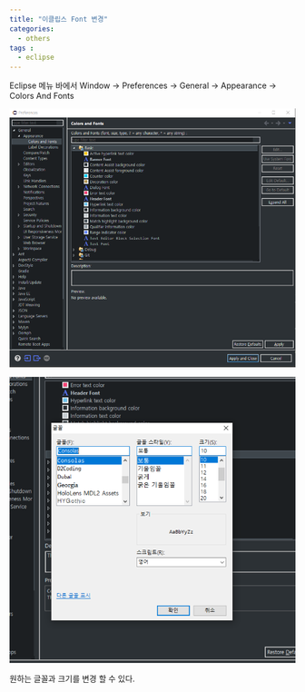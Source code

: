 ```yaml
---
title: "이클립스 Font 변경"
categories: 
  - others
tags : 
  - eclipse
---
```


Eclipse 메뉴 바에서 Window -> Preferences -> General -> Appearance -> Colors And Fonts

![IMAGE1](/assets/images/post/2019-10-07-eclipse-change-font-image1.PNG)

![IMAGE2](/assets/images/post/2019-10-07-eclipse-change-font-image2.PNG)

원하는 글꼴과 크기를 변경 할 수 있다.